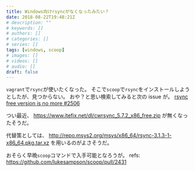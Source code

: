 ```yaml
---
title: Windows向けrsyncがなくなったみたい？
date: 2018-08-22T19:48:21Z
# description: ""
# keywords: []
# authors: []
# categories: []
# series: []
tags: [windows, scoop]
# images: []
# videos: []
# audio: []
draft: false
---
```


`vagrant`で`rsync`が使いたくなった。
そこで`scoop`で`rsync`をインストールしようとしたが、見つからない。
おや？と思い検索してみると次の issue が。
[rsync free version is no more #2506](https://github.com/lukesampson/scoop/issues/2506)

つい最近、 https://www.itefix.net/dl/cwrsync_5.7.2_x86_free.zip が無くなったそうだ。

代替策としては、
http://repo.msys2.org/msys/x86_64/rsync-3.1.3-1-x86_64.pkg.tar.xz
を用いるのがよさそうだ。

おそらく早晩`scoop`コマンドで入手可能となろうが。
refs: https://github.com/lukesampson/scoop/pull/2431
